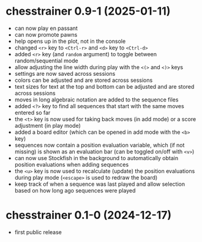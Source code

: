# chesstrainer 0.9-1 (2025-01-11)

- can now play en passant
- can now promote pawns
- help opens up in the plot, not in the console
- changed `<r>` key to `<Ctrl-r>` and `<d>` key to `<Ctrl-d>`
- added `<r>` key (and `random` argument) to toggle between random/sequential mode
- allow adjusting the line width during play with the `<(>` and `<)>` keys
- settings are now saved across sessions
- colors can be adjusted and are stored across sessions
- text sizes for text at the top and bottom can be adjusted and are stored across sessions
- moves in long algebraic notation are added to the sequence files
- added `<?>` key to find all sequences that start with the same moves entered so far
- the `<t>` key is now used for taking back moves (in add mode) or a score adjustment (in play mode)
- added a board editor (which can be opened in add mode with the `<b>` key)
- sequences now contain a position evaluation variable, which (if not missing) is shown as an evaluation bar (can be toggled on/off with `<v>`)
- can now use Stockfish in the background to automatically obtain position evaluations when adding sequences
- the `<u>` key is now used to recalculate (update) the position evaluations during play mode (`<escape>` is used to redraw the board)
- keep track of when a sequence was last played and allow selection based on how long ago sequences were played

# chesstrainer 0.1-0 (2024-12-17)

- first public release
